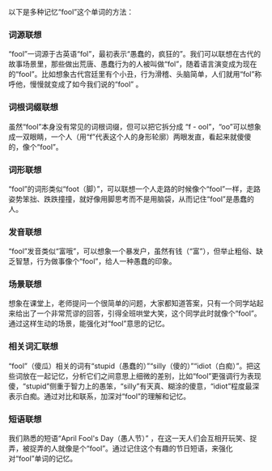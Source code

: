 以下是多种记忆“fool”这个单词的方法：

### 词源联想
“fool”一词源于古英语“fol”，最初表示“愚蠢的，疯狂的”。我们可以联想在古代的故事场景里，那些做出荒唐、愚蠢行为的人被叫做“fol”，随着语言演变成为现在的“fool”。比如想象古代宫廷里有个小丑，行为滑稽、头脑简单，人们就用“fol”称呼他，慢慢就变成了如今我们说的“fool” 。

### 词根词缀联想
虽然“fool”本身没有常见的词根词缀，但可以把它拆分成 “f - ool”，“oo”可以想象成一双眼睛，一个人（用“f”代表这个人的身形轮廓）两眼发直，看起来就傻傻的，像个“fool”。

### 词形联想
“fool”的词形类似“foot（脚）”，可以联想一个人走路的时候像个“fool”一样，走路姿势笨拙、跌跌撞撞，就好像用脚思考而不是用脑袋，从而记住“fool”是愚蠢的人。 

### 发音联想
“fool”发音类似“富哦”，可以想象一个暴发户，虽然有钱（“富”），但举止粗俗、缺乏智慧，行为做事像个“fool”，给人一种愚蠢的印象。

### 场景联想
想象在课堂上，老师提问一个很简单的问题，大家都知道答案，只有一个同学站起来给出了一个非常荒谬的回答，引得全班哄堂大笑，这个同学此时就像个“fool”。通过这样生动的场景，能强化对“fool”意思的记忆。

### 相关词汇联想
“fool”（傻瓜）相关的词有“stupid（愚蠢的）”“silly（傻的）”“idiot（白痴）”。把这些词放在一起记忆，分析它们之间意思上细微的差别，比如“fool”更强调行为表现傻，“stupid”侧重于智力上的愚笨，“silly”有天真、糊涂的傻意，“idiot”程度最深表示白痴。通过对比和联系，加深对“fool”的理解和记忆。

### 短语联想
我们熟悉的短语“April Fool's Day（愚人节）” ，在这一天人们会互相开玩笑、捉弄，被捉弄的人就像是个“fool”。通过记住这个有趣的节日短语，来强化对“fool”单词的记忆。 